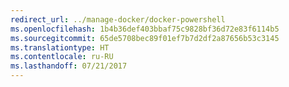 ```yaml
---
redirect_url: ../manage-docker/docker-powershell
ms.openlocfilehash: 1b4b36def403bbaf75c9828bf36d72e83f6114b5
ms.sourcegitcommit: 65de5708bec89f01ef7b7d2df2a87656b53c3145
ms.translationtype: HT
ms.contentlocale: ru-RU
ms.lasthandoff: 07/21/2017
---
```

